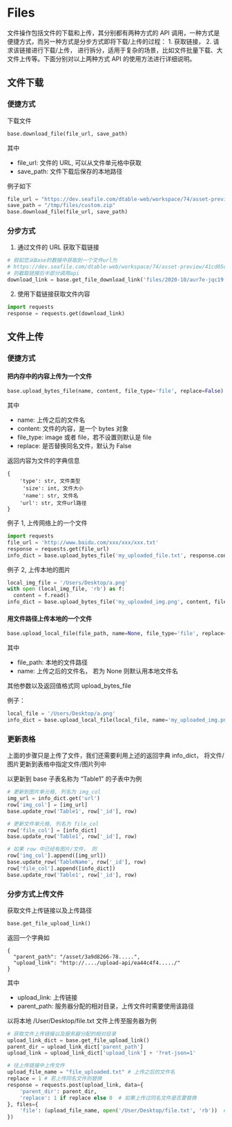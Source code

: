# Files

文件操作包括文件的下载和上传，其分别都有两种方式的 API 调用，一种方式是便捷方式，而另一种方式是分步方式即将下载/上传的过程： 1. 获取链接， 2. 请求该链接进行下载/上传， 进行拆分，适用于复杂的场景，比如文件批量下载、大文件上传等。下面分别对以上两种方式 API 的使用方法进行详细说明。

## 文件下载

### 便捷方式

下载文件

```python
base.download_file(file_url, save_path)
```

其中

* file_url: 文件的 URL, 可以从文件单元格中获取
* save_path: 文件下载后保存的本地路径

例子如下

```python
file_url = "https://dev.seafile.com/dtable-web/workspace/74/asset-preview/41cd05da-b29a-4428-bc31-bd66f4600817/files/2020-10/aur7e-jqc19.zip"
save_path = "/tmp/files/custom.zip"
base.download_file(file_url, save_path)
```

### 分步方式

1) 通过文件的 URL 获取下载链接

```python
# 假如您从Base的数据中获取到一个文件url为
# https://dev.seafile.com/dtable-web/workspace/74/asset-preview/41cd05da-b29a-4428-bc31-bd66f4600817/files/2020-10/aur7e-jqc19.zip
# 则截取链接后半部分调用api
download_link = base.get_file_download_link('files/2020-10/aur7e-jqc19.zip')
```

2) 使用下载链接获取文件内容

```python
import requests
response = requests.get(download_link)
```

## 文件上传

### 便捷方式

#### 把内存中的内容上传为一个文件

```python
base.upload_bytes_file(name, content, file_type='file', replace=False)
```

其中

* name: 上传之后的文件名
* content: 文件的内容，是一个 bytes 对象
* file_type: image 或者 file，若不设置则默认是 file
* replace: 是否替换同名文件，默认为 False

返回内容为文件的字典信息

```
{
    'type': str, 文件类型
     'size': int, 文件大小
     'name': str, 文件名
    'url': str, 文件url路径
}
```

例子 1, 上传网络上的一个文件

```python
import requests
file_url = 'http://www.baidu.com/xxx/xxx/xxx.txt'
response = requests.get(file_url)
info_dict = base.upload_bytes_file('my_uploaded_file.txt', response.content)
```

例子 2, 上传本地的图片

```python
local_img_file = '/Users/Desktop/a.png'
with open (local_img_file, 'rb') as f:
  content = f.read()
info_dict = base.upload_bytes_file('my_uploaded_img.png', content, file_type='image')
```


#### 用文件路径上传本地的一个文件

```python
base.upload_local_file(file_path, name=None, file_type='file', replace=False)
```

其中

* file_path: 本地的文件路径
* name: 上传之后的文件名， 若为 None 则默认用本地文件名

其他参数以及返回值格式同 upload_bytes_file

例子：

```python
local_file = '/Users/Desktop/a.png'
info_dict = base.upload_local_file(local_file, name='my_uploaded_img.png', file_type='image', replace=True)
```

### 更新表格

上面的步骤只是上传了文件，我们还需要利用上述的返回字典 info_dict， 将文件/图片更新到表格中指定文件/图片列中

以更新到 base 子表名称为 “Table1” 的子表中为例

```python
# 更新到图片单元格, 列名为 img_col
img_url = info_dict.get('url')
row['img_col'] = [img_url]
base.update_row('Table1', row['_id'], row)

# 更新文件单元格, 列名为 file_col
row['file_col'] = [info_dict]
base.update_row('Table1', row['_id'], row)

# 如果 row 中已经有图片/文件， 则
row['img_col'].append([img_url])
base.update_row('TableName', row['_id'], row)
row['file_col'].append([info_dict])
base.update_row('Table1', row['_id'], row)
```

### 分步方式上传文件

获取文件上传链接以及上传路径

```python
base.get_file_upload_link()
```

返回一个字典如

```
{
  "parent_path": "/asset/3a9d8266-78.....",		
  "upload_link": "http://..../upload-api/ea44c4f4...../"
}
```

其中

* upload_link: 上传链接
* parent_path: 服务器分配的相对目录，上传文件时需要使用该路径

以将本地 /User/Desktop/file.txt 文件上传至服务器为例

```python
# 获取文件上传链接以及服务器分配的相对目录
upload_link_dict = base.get_file_upload_link()
parent_dir = upload_link_dict['parent_path']
upload_link = upload_link_dict['upload_link'] + '?ret-json=1'

# 往上传链接中上传文件
upload_file_name = "file_uploaded.txt" # 上传之后的文件名
replace = 1 # 若上传同名文件则替换
response = requests.post(upload_link, data={
    'parent_dir': parent_dir,
    'replace': 1 if replace else 0  # 如果上传过同名文件是否要替换
}, files={
    'file': (upload_file_name, open('/User/Desktop/file.txt', 'rb'))  # 要上传的文件
})
```

